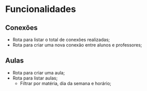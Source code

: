 # Funcionalidades

## Conexões

- Rota para listar o total de conexões realizadas;
- Rota para criar uma nova conexão entre alunos e professores;

## Aulas

- Rota para criar uma aula;
- Rota para listar aulas;
    - Filtrar por matéria, dia da semana e horário;
